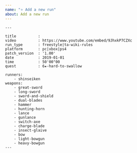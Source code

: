 ```yaml
---
name: "⭐ Add a new run"
about: Add a new run
---
```


<!-- ---------------------------------------------------------------------------
Please fill the following template
Your issue may be ignored otherwise
---------------------------------------------------------------------------- -->

```
---

title          :
video          : https://www.youtube.com/embed/9JhxkP7CZXc
run_type       : freestyle|ta-wiki-rules
platform       : pc|xbox|ps4
patch_version  : '1.00'
date           : 2019-01-01
time           : 50'00"00
quest          : 6★-hard-to-swallow

runners:
    - shinseiken
weapons:
    - great-sword
    - long-sword
    - sword-and-shield
    - dual-blades
    - hammer
    - hunting-horn
    - lance
    - gunlance
    - switch-axe
    - charge-blade
    - insect-glaive
    - bow
    - light-bowgun
    - heavy-bowgun
---
```
